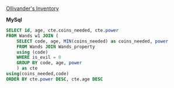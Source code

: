 [Ollivander's Inventory](https://www.hackerrank.com/challenges/harry-potter-and-wands/problem)

**MySql**
```sql
SELECT id, age, cte.coins_needed, cte.power
FROM Wands w1 JOIN (
    SELECT code, age, MIN(coins_needed) as coins_needed, power
    FROM Wands JOIN Wands_property 
    using (code)
    WHERE is_evil = 0
    GROUP BY code, age, power
    ) as cte
using(coins_needed,code)
ORDER BY cte.power DESC, cte.age DESC
```